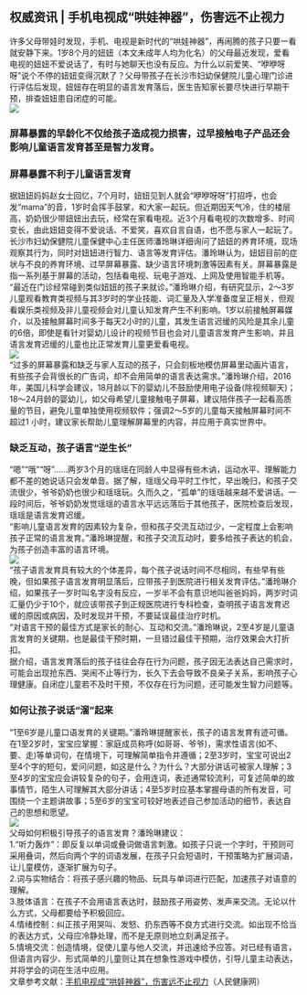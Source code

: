 ## 权威资讯 | 手机电视成“哄娃神器”，伤害远不止视力  
许多父母带娃时发现，手机、电视是新时代的“哄娃神器”，再闹腾的孩子只要一看就安静下来。1岁8个月的妞妞（本文未成年人均为化名）的父母最近发现，爱看电视的妞妞不爱说话了，有时与她聊天也没有反应。为什么以前爱笑、“咿咿呀呀”说个不停的妞妞变得沉默了？父母带孩子在长沙市妇幼保健院儿童心理门诊进行评估后发现，妞妞存在明显的语言发育落后，医生告知家长要尽快进行早期干预，排查妞妞患自闭症的可能。  
![](http://cdncms.v-keep.cn/wp-content/uploads/2020/01/timg123.jpg)  
### 屏幕暴露的早龄化不仅给孩子造成视力损害，过早接触电子产品还会影响儿童语言发育甚至是智力发育。  
### 屏幕暴露不利于儿童语言发育  
据妞妞妈妈赵女士回忆，7个月时，妞妞见到人就会“咿咿呀呀”打招呼，也会发“mama”的音，1岁时会挥手鼓掌，和大家一起玩。但近期因天气冷，住的楼层高，奶奶很少带妞妞出去玩，经常在家看电视。近3个月看电视的次数增多、时间变长，由此妞妞变得不爱说话、不爱笑，喜欢自言自语，也不愿与家人一起玩了。  
长沙市妇幼保健院儿童保健中心主任医师潘玲琳详细询问了妞妞的养育环境，现场观察其行为，同时对妞妞进行智力、语言等发育评估。潘玲琳认为，妞妞目前的症状与不良的养育环境、过早屏幕暴露、缺少语言环境刺激等因素有关。屏幕暴露是指一系列基于屏幕的活动，包括看电视、玩电子游戏、上网及使用智能手机等。  
“最近在门诊经常碰到类似妞妞的孩子来就诊。”潘玲琳介绍，有研究显示，2～3岁儿童观看教育类视频与其3岁时的学业技能、词汇量及入学准备度呈正相关，但观看娱乐类视频及非儿童视频会对儿童认知发育产生不利影响。1岁以前接触屏幕媒介，以及接触屏幕时间多于每天2小时的儿童，其发生语言迟缓的风险是其余儿童的6倍，即使是看针对婴幼儿设计的视频节目也会对儿童语言发育产生影响，并且语言发育迟缓的儿童也比正常发育儿童更爱看电视。  
![](http://cdncms.v-keep.cn/wp-content/uploads/2020/01/timgfex.jpg)  
“过多的屏幕暴露和缺乏与家人互动的孩子，只会刻板地模仿屏幕里动画片语言，有些孩子会背很长的广告词，却不会用简单的语言表达需求。”潘玲琳介绍，2016年，美国儿科学会建议，18月龄以下的婴幼儿不鼓励使用电子设备(除视频聊天)；18～24月龄的婴幼儿，如父母希望儿童接触电子屏幕，建议陪伴孩子一起看高质量的节目，避免儿童单独使用视频软件；强调2～5岁的儿童每天接触屏幕时间不超过1 小时，建议家长帮助儿童理解屏幕里的内容，并应用于真实世界中。  
### 缺乏互动，孩子语言“逆生长”  
“嗯”“哦”“呀”……两岁3个月的瑶瑶在同龄人中显得有些木讷，运动水平、理解能力都不差的她说话只会发单音。据了解，瑶瑶父母平时工作忙，早出晚归，和孩子交流很少，爷爷奶奶也很少和瑶瑶玩。久而久之，“孤单”的瑶瑶越来越不爱讲话。一段时间后，爷爷奶奶发觉瑶瑶的语言水平远远落后于其他孩子，医院检查后发现，瑶瑶是语言发育迟缓。  
“影响儿童语言发育的因素较为复杂，但和孩子交流互动过少，一定程度上会影响孩子正常的语言发育。”潘玲琳提醒，和孩子交流互动时，要多给孩子表达的机会，为孩子创造丰富的语言环境。  
![](http://cdncms.v-keep.cn/wp-content/uploads/2020/01/1545376073144801.jpg)  
“孩子语言发育具有较大的个体差异，每个孩子说话时间不尽相同，有些早有些晚，但如果孩子语言发育明显落后，应带孩子到医院进行相关发育评估。”潘玲琳介绍，如果孩子一岁时叫名字没有反应，一岁半不会有意识地叫爸爸妈妈，两岁时词汇量仍少于10个，就应该带孩子到正规医院进行专科检查，查明孩子语言发育迟缓的原因或病因，及时发现并干预，不要延误最佳治疗时机。  
“对语言干预的最佳方式是家长的耐心、互动和交流。”潘玲琳说，2至4岁是儿童语言发育的关键期，也是最佳干预时期，一旦错过最佳干预期，治疗效果会大打折扣。  
据介绍，语言发育落后的孩子往往会存在行为问题，孩子因无法表达自己需求时，可能会出现抢东西、哭闹不止等行为，长久下去会导致不良亲子关系，影响孩子心理健康。自闭症儿童若不及时干预，不仅存在行为问题，还可能发生智力问题等。  
### 如何让孩子说话“溜”起来  
“1至6岁是儿童口语发育的关键期。”潘玲琳提醒家长，孩子的语言发育有迹可循。  
在1至2岁时，宝宝应掌握：家庭成员称呼(如哥哥、爷爷)，需求性语言(如不、要、走)等单词句，在情境下，可理解简单指令并遵循；2至3岁时，宝宝可说出2至4个字的短句，爱问问题，如这是什么？为什么？大部分讲话可被家人理解；3至4岁的宝宝应会讲较复杂的句子，会用连词，表述通常较流利，可复述简单的故事情节，陌生人可理解其大部分讲话；4至5岁时应基本掌握母语的所有发音，可围绕一个主题讲故事；5至6岁的宝宝可较好地表述自己参加活动的细节，表达自己的思想和愿望。  
![](http://cdncms.v-keep.cn/wp-content/uploads/2020/01/timgbbcx.jpg)  
父母如何积极引导孩子的语言发育？潘玲琳建议：<br>1.“听力轰炸”：即反复以单词或叠词做语言刺激。如孩子只说一个字时，干预则可采用叠词，然后向两个字的词语发展，在孩子只会短语时，干预策略为扩展词语，让儿童模仿，逐渐扩展为句子。<br>2.词与实物结合：将孩子感兴趣的物品、玩具与单词进行匹配，加速孩子对语意的理解。<br>3.肢体语言：在孩子不会用语言表达时，鼓励孩子用姿势、发声来交流。无论以什么方式，父母都要给予积极回应。<br>4.情绪控制：纠正孩子用哭叫、发怒、扔东西等不良方式进行交流。如出现不恰当的表达方式，父母应冷静处理，而不是无原则地立刻满足孩子。<br>5.情境交流：创造情境，促使儿童与他人交流，并迅速给予应答。对已经有语言，但语言内容少、形式简单的儿童则让其在想象性游戏中模仿，引导儿童主动表达，并将学会的词在生活中应用。  
文章参考文献：<a href="http://health.people.com.cn/n1/2019/1219/c14739-31512712.html">手机电视成“哄娃神器”，伤害远不止视力</a>（人民健康网）  
